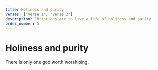 ```yaml
---
title: Holiness and purity
verses: ["verse 1", "verse 2"]
description: Christians are to live a life of holiness and purity.
order_number: 5
---
```


# Holiness and purity

There is only one god worth worshiping.